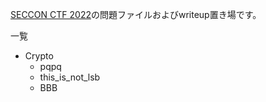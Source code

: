 [SECCON CTF 2022](https://dashboard.quals-score.seccon.jp/)の問題ファイルおよびwriteup置き場です。

一覧
- Crypto
  - pqpq
  - this_is_not_lsb
  - BBB
